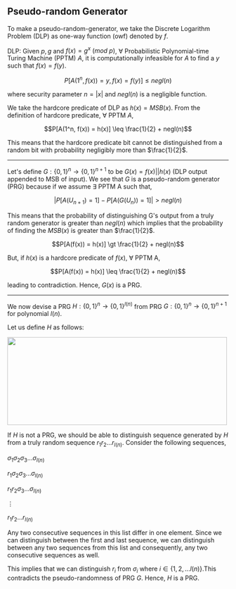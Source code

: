 ## Pseudo-random Generator


To make a pseudo-random-generator, we take the Discrete Logarithm Problem (DLP) as one-way function (owf) denoted by $f$.

DLP: Given $p, g$ and $f(x) = g^x \ (mod\ p)$, $\forall$ Probabilistic Polynomial-time Turing Machine (PPTM) $A$, it is computationally infeasible for $A$ to find a $y$ such that $f(x) = f(y)$.

$$P[A(1^{n}, f(x)) = y, f(x) = f(y)] \leq negl(n)$$

where security parameter $n = |x|$ and $negl(n)$ is a negligible function.

We take the hardcore predicate of DLP as $h(x) = MSB(x)$. From the definition of hardcore predicate, $\forall$ PPTM $A$, 

$$P[A(1^n, f(x)) = h(x)] \leq \frac{1}{2} + negl(n)$$

This means that the hardcore predicate bit cannot be distinguished from a random bit with probability negligibly more than $\frac{1}{2}$.

---

Let's define $G: \{0, 1\}^n \rightarrow \{0, 1\}^{n+1}$ to be $G(x) = f(x) || h(x)$ (DLP output appended to MSB of input). We see that $G$ is a pseudo-random generator (PRG) because if we assume $\exists$ PPTM A such that,

$$|P[A(U_{n+1}) = 1] - P[A(G(U_{n})) = 1]| \gt negl(n)$$

This means that the probability of distinguishing G's output from a truly random generator is greater than $negl(n)$ which implies that the probability of finding the $MSB(x)$ is greater than $\frac{1}{2}$.

$$P[A(f(x)) = h(x)] \gt \frac{1}{2} + negl(n)$$

But, if $h(x)$ is a hardcore predicate of $f(x)$, $\forall$ PPTM A,

$$P[A(f(x)) = h(x)] \leq \frac{1}{2} + negl(n)$$

leading to contradiction. Hence, $G(x)$ is a PRG.

---

We now devise a PRG $H: \{0, 1\}^n \rightarrow \{0, 1\}^{l(n)}$ from PRG $G: \{0, 1\}^n \rightarrow \{0, 1\}^{n+1}$ for polynomial $l(n)$.

Let us define $H$ as follows:


<img src="https://i.imgur.com/xlNrmME.jpg"  width="500" height="200">


If $H$ is not a PRG, we should be able to distinguish sequence generated by $H$ from a truly random sequence $r_1r_2...r_{l(n)}$. Consider the following sequences,

$\sigma_1\sigma_2\sigma_3...\sigma_{l(n)}$

$r_1\sigma_2\sigma_3...\sigma_{l(n)}$

$r_1r_2\sigma_3...\sigma_{l(n)}$

$\vdots$

$r_1r_2...r_{l(n)}$

Any two consecutive sequences in this list differ in one element. Since we can distinguish between the first and last sequence, we can distinguish between any two sequences from this list and consequently, any two consecutive sequences as well. 

This implies that we can distinguish $r_i$ from $\sigma_i$ where $i \in \{1, 2, ... l(n)\}$.This contradicts the pseudo-randomness of PRG $G$. Hence, $H$ is a PRG.
